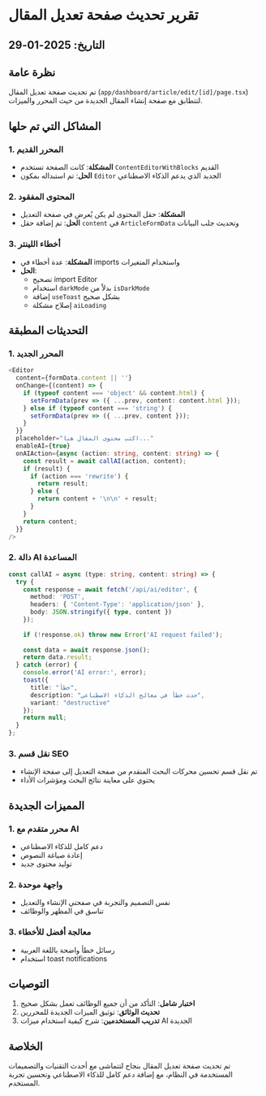 # تقرير تحديث صفحة تعديل المقال

## التاريخ: 2025-01-29

## نظرة عامة
تم تحديث صفحة تعديل المقال (`app/dashboard/article/edit/[id]/page.tsx`) لتتطابق مع صفحة إنشاء المقال الجديدة من حيث المحرر والميزات.

## المشاكل التي تم حلها

### 1. المحرر القديم
- **المشكلة**: كانت الصفحة تستخدم `ContentEditorWithBlocks` القديم
- **الحل**: تم استبداله بمكون `Editor` الجديد الذي يدعم الذكاء الاصطناعي

### 2. المحتوى المفقود
- **المشكلة**: حقل المحتوى لم يكن يُعرض في صفحة التعديل
- **الحل**: تم إضافة حقل `content` في `ArticleFormData` وتحديث جلب البيانات

### 3. أخطاء اللينتر
- **المشكلة**: عدة أخطاء في imports واستخدام المتغيرات
- **الحل**: 
  - تصحيح import Editor
  - استخدام `darkMode` بدلاً من `isDarkMode`
  - إضافة `useToast` بشكل صحيح
  - إصلاح مشكلة `aiLoading`

## التحديثات المطبقة

### 1. المحرر الجديد
```typescript
<Editor
  content={formData.content || ''}
  onChange={(content) => {
    if (typeof content === 'object' && content.html) {
      setFormData(prev => ({ ...prev, content: content.html }));
    } else if (typeof content === 'string') {
      setFormData(prev => ({ ...prev, content }));
    }
  }}
  placeholder="اكتب محتوى المقال هنا..."
  enableAI={true}
  onAIAction={async (action: string, content: string) => {
    const result = await callAI(action, content);
    if (result) {
      if (action === 'rewrite') {
        return result;
      } else {
        return content + '\n\n' + result;
      }
    }
    return content;
  }}
/>
```

### 2. دالة AI المساعدة
```typescript
const callAI = async (type: string, content: string) => {
  try {
    const response = await fetch('/api/ai/editor', {
      method: 'POST',
      headers: { 'Content-Type': 'application/json' },
      body: JSON.stringify({ type, content })
    });
    
    if (!response.ok) throw new Error('AI request failed');
    
    const data = await response.json();
    return data.result;
  } catch (error) {
    console.error('AI error:', error);
    toast({
      title: "خطأ",
      description: "حدث خطأ في معالج الذكاء الاصطناعي",
      variant: "destructive"
    });
    return null;
  }
};
```

### 3. نقل قسم SEO
- تم نقل قسم تحسين محركات البحث المتقدم من صفحة التعديل إلى صفحة الإنشاء
- يحتوي على معاينة نتائج البحث ومؤشرات الأداء

## المميزات الجديدة

### 1. محرر متقدم مع AI
- دعم كامل للذكاء الاصطناعي
- إعادة صياغة النصوص
- توليد محتوى جديد

### 2. واجهة موحدة
- نفس التصميم والتجربة في صفحتي الإنشاء والتعديل
- تناسق في المظهر والوظائف

### 3. معالجة أفضل للأخطاء
- رسائل خطأ واضحة باللغة العربية
- استخدام toast notifications

## التوصيات

1. **اختبار شامل**: التأكد من أن جميع الوظائف تعمل بشكل صحيح
2. **تحديث الوثائق**: توثيق الميزات الجديدة للمحررين
3. **تدريب المستخدمين**: شرح كيفية استخدام ميزات AI الجديدة

## الخلاصة
تم تحديث صفحة تعديل المقال بنجاح لتتماشى مع أحدث التقنيات والتصميمات المستخدمة في النظام، مع إضافة دعم كامل للذكاء الاصطناعي وتحسين تجربة المستخدم. 